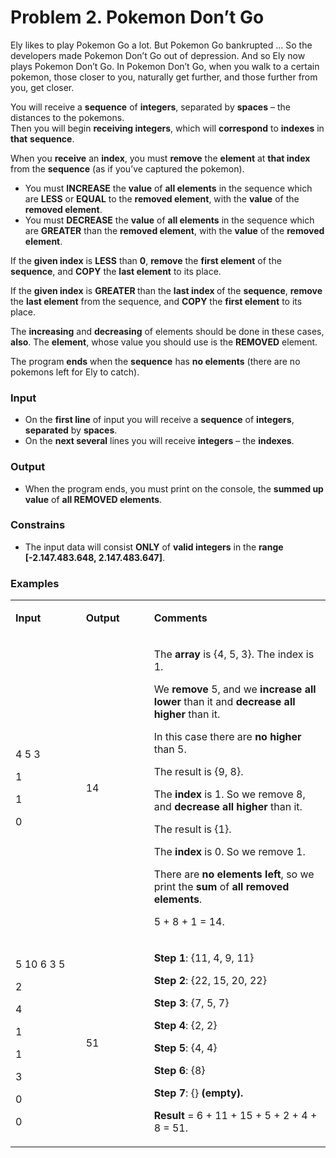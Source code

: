 <h1>Problem 2. Pokemon Don&rsquo;t Go</h1>
<p>Ely likes to play Pokemon Go a lot. But Pokemon Go bankrupted &hellip; So the developers made Pokemon Don&rsquo;t Go out of depression. And so Ely now plays Pokemon Don&rsquo;t Go. In Pokemon Don&rsquo;t Go, when you walk to a certain pokemon, those closer to you, naturally get further, and those further from you, get closer.</p>
<p>You will receive a <strong>sequence</strong> of <strong>integers</strong>, separated by <strong>spaces</strong> &ndash; the distances to the pokemons.<br /> Then you will begin <strong>receiving integers</strong>, which will <strong>correspond</strong> to <strong>indexes</strong> in <strong>that</strong> <strong>sequence</strong>.</p>
<p>When you <strong>receive</strong> an <strong>index</strong>, you must <strong>remove</strong> the <strong>element</strong> at <strong>that index</strong> from the <strong>sequence</strong> (as if you&rsquo;ve captured the pokemon).</p>
<ul>
<li>You must <strong>INCREASE</strong> the <strong>value</strong> of <strong>all elements</strong> in the sequence which are <strong>LESS</strong> or <strong>EQUAL</strong> to the <strong>removed element</strong>, with the <strong>value</strong> of the <strong>removed element</strong>.</li>
<li>You must <strong>DECREASE</strong> the <strong>value</strong> of <strong>all elements</strong> in the sequence which are <strong>GREATER</strong> than the <strong>removed element</strong>, with the <strong>value</strong> of the <strong>removed element</strong>.</li>
</ul>
<p>If the <strong>given index</strong> is <strong>LESS</strong> than <strong>0</strong>, <strong>remove</strong> the <strong>first element</strong> of the <strong>sequence</strong>, and <strong>COPY</strong> the <strong>last element</strong> to its place.</p>
<p>If the <strong>given index</strong> is <strong>GREATER </strong>than the <strong>last index </strong>of the <strong>sequence</strong>, <strong>remove</strong> the <strong>last element</strong> from the sequence, and <strong>COPY</strong> the <strong>first element</strong> to its place.</p>
<p>The <strong>increasing</strong> and <strong>decreasing</strong> of elements should be done in these cases, <strong>also</strong>. The <strong>element</strong>, whose value you should use is the <strong>REMOVED</strong> element.</p>
<p>The program <strong>ends</strong> when the <strong>sequence</strong> has <strong>no elements</strong> (there are no pokemons left for Ely to catch).</p>
<h3>Input</h3>
<ul>
<li>On the <strong>first line</strong> of input you will receive a <strong>sequence</strong> of <strong>integers</strong>, <strong>separated</strong> by <strong>spaces</strong>.</li>
<li>On the <strong>next several</strong> lines you will receive <strong>integers</strong> &ndash; the <strong>indexes</strong>.</li>
</ul>
<h3>Output</h3>
<ul>
<li>When the program ends, you must print on the console, the <strong>summed up</strong> <strong>value</strong> of <strong>all REMOVED elements</strong>.</li>
</ul>
<h3>Constrains</h3>
<ul>
<li>The input data will consist <strong>ONLY</strong> of <strong>valid integers</strong> in the <strong>range [-2.147.483.648, 2.147.483.647]</strong>.</li>
</ul>
<h3>Examples</h3>
<table width="0">
<tbody>
<tr>
<td width="140">
<p><strong>Input</strong></p>
</td>
<td width="123">
<p><strong>Output</strong></p>
</td>
<td width="406">
<p><strong>Comments</strong></p>
</td>
</tr>
<tr>
<td width="140">
<p>4 5 3</p>
<p>1</p>
<p>1</p>
<p>0</p>
</td>
<td width="123">
<p>14</p>
</td>
<td width="406">
<p>The <strong>array</strong> is {4, 5, 3}. The index is 1.</p>
<p>We <strong>remove</strong> 5, and we <strong>increase all</strong> <strong>lower</strong> than it and <strong>decrease all higher</strong> than it.</p>
<p>In this case there are <strong>no higher</strong> than 5.</p>
<p>The result is {9, 8}.</p>
<p>The <strong>index</strong> is 1. So we remove 8, and <strong>decrease all higher</strong> than it.</p>
<p>The result is {1}.</p>
<p>The <strong>index</strong> is 0. So we remove 1.</p>
<p>There are <strong>no elements</strong> <strong>left</strong>, so we print the <strong>sum </strong>of <strong>all removed elements</strong>.</p>
<p>5 + 8 + 1 = 14.</p>
</td>
</tr>
<tr>
<td width="140">
<p>5 10 6 3 5</p>
<p>2</p>
<p>4</p>
<p>1</p>
<p>1</p>
<p>3</p>
<p>0</p>
<p>0</p>
</td>
<td width="123">
<p>51</p>
</td>
<td width="406">
<p><strong>Step 1</strong>: {11, 4, 9, 11}</p>
<p><strong>Step 2</strong>: {22, 15, 20, 22}</p>
<p><strong>Step 3</strong>: {7, 5, 7}</p>
<p><strong>Step 4</strong>: {2, 2}</p>
<p><strong>Step 5</strong>: {4, 4}</p>
<p><strong>Step 6</strong>: {8}</p>
<p><strong>Step 7</strong>: {} <strong>(empty).</strong></p>
<p><strong>Result</strong> = 6 + 11 + 15 + 5 + 2 + 4 + 8 = 51.</p>
</td>
</tr>
</tbody>
</table>